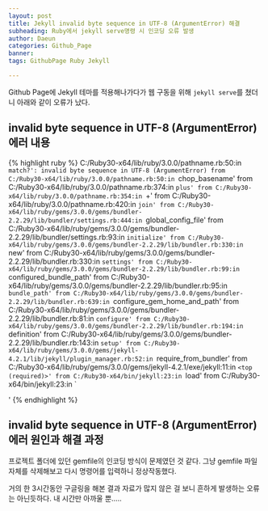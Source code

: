 ```yaml
---
layout: post
title: Jekyll invalid byte sequence in UTF-8 (ArgumentError) 해결
subheading: Ruby에서 jekyll serve명령 시 인코딩 오류 발생
author: Daeun
categories: Github_Page
banner:
tags: GithubPage Ruby Jekyll

---
```


Github Page에 Jekyll 테마를 적용해나가다가 웹 구동을 위해
`jekyll serve`를 쳤더니 아래와 같이 오류가 났다.

## invalid byte sequence in UTF-8 (ArgumentError)에러 내용
{% highlight ruby %}
    C:/Ruby30-x64/lib/ruby/3.0.0/pathname.rb:50:in `match?': invalid byte sequence in UTF-8 (ArgumentError)
    from C:/Ruby30-x64/lib/ruby/3.0.0/pathname.rb:50:in `chop_basename'
    from C:/Ruby30-x64/lib/ruby/3.0.0/pathname.rb:374:in `plus'
    from C:/Ruby30-x64/lib/ruby/3.0.0/pathname.rb:354:in `+'
    from C:/Ruby30-x64/lib/ruby/3.0.0/pathname.rb:420:in `join'
    from C:/Ruby30-x64/lib/ruby/gems/3.0.0/gems/bundler-2.2.29/lib/bundler/settings.rb:444:in `global_config_file'
    from C:/Ruby30-x64/lib/ruby/gems/3.0.0/gems/bundler-2.2.29/lib/bundler/settings.rb:93:in `initialize'
    from C:/Ruby30-x64/lib/ruby/gems/3.0.0/gems/bundler-2.2.29/lib/bundler.rb:330:in `new'
    from C:/Ruby30-x64/lib/ruby/gems/3.0.0/gems/bundler-2.2.29/lib/bundler.rb:330:in `settings'
    from C:/Ruby30-x64/lib/ruby/gems/3.0.0/gems/bundler-2.2.29/lib/bundler.rb:99:in `configured_bundle_path'
    from C:/Ruby30-x64/lib/ruby/gems/3.0.0/gems/bundler-2.2.29/lib/bundler.rb:95:in `bundle_path'
    from C:/Ruby30-x64/lib/ruby/gems/3.0.0/gems/bundler-2.2.29/lib/bundler.rb:639:in `configure_gem_home_and_path'
    from C:/Ruby30-x64/lib/ruby/gems/3.0.0/gems/bundler-2.2.29/lib/bundler.rb:81:in `configure'
    from C:/Ruby30-x64/lib/ruby/gems/3.0.0/gems/bundler-2.2.29/lib/bundler.rb:194:in `definition'
    from C:/Ruby30-x64/lib/ruby/gems/3.0.0/gems/bundler-2.2.29/lib/bundler.rb:143:in `setup'
    from C:/Ruby30-x64/lib/ruby/gems/3.0.0/gems/jekyll-4.2.1/lib/jekyll/plugin_manager.rb:52:in `require_from_bundler'
    from C:/Ruby30-x64/lib/ruby/gems/3.0.0/gems/jekyll-4.2.1/exe/jekyll:11:in `<top (required)>'
    from C:/Ruby30-x64/bin/jekyll:23:in `load'
    from C:/Ruby30-x64/bin/jekyll:23:in `<main>'
{% endhighlight %}

## invalid byte sequence in UTF-8 (ArgumentError) 에러 원인과 해결 과정
프로젝트 폴더에 있던 gemfile의 인코딩 방식이 문제였던 것 같다. 그냥 gemfile 파일 자체를 삭제해보고 다시 명령어를 입력하니 정상작동했다. 

거의 한 3시간동안 구글링을 해본 결과 자료가 많지 않은 걸 보니 흔하게 발생하는 오류는 아닌듯하다. 내 시간만 아까울 뿐.....